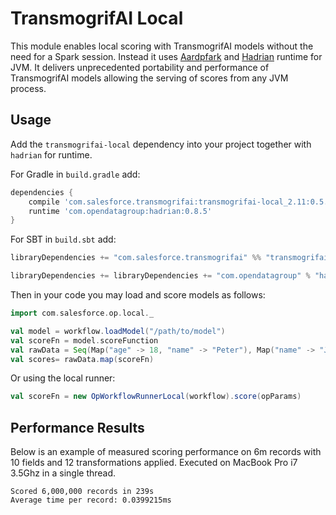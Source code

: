 # TransmogrifAI Local

This module enables local scoring with TransmogrifAI models without the need for a Spark session.
Instead it uses [Aardpfark](https://github.com/CODAIT/aardpfark) and [Hadrian](https://github.com/opendatagroup/hadrian)
runtime for JVM. It delivers unprecedented portability and performance of TransmogrifAI models
allowing the serving of scores from any JVM process.

## Usage

Add the `transmogrifai-local` dependency into your project together with `hadrian` for runtime.

For Gradle in `build.gradle` add:
```gradle
dependencies {
    compile 'com.salesforce.transmogrifai:transmogrifai-local_2.11:0.5.0'
    runtime 'com.opendatagroup:hadrian:0.8.5'
}
```
For SBT in `build.sbt` add:
```sbt
libraryDependencies += "com.salesforce.transmogrifai" %% "transmogrifai-local" % "0.5.0"

libraryDependencies += libraryDependencies += "com.opendatagroup" % "hadrian" % "0.8.5" % Runtime
```

Then in your code you may load and score models as follows:
```scala
import com.salesforce.op.local._

val model = workflow.loadModel("/path/to/model")
val scoreFn = model.scoreFunction
val rawData = Seq(Map("age" -> 18, "name" -> "Peter"), Map("name" -> "John"))
val scores= rawData.map(scoreFn)
```

Or using the local runner:
```scala
val scoreFn = new OpWorkflowRunnerLocal(workflow).score(opParams)
```


## Performance Results

Below is an example of measured scoring performance on 6m records with 10 fields and 12 transformations applied.
Executed on MacBook Pro i7 3.5Ghz in a single thread.
```
Scored 6,000,000 records in 239s
Average time per record: 0.0399215ms
```

